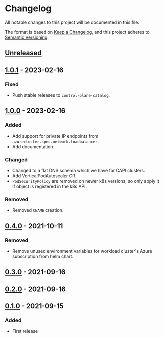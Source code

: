 # Changelog

All notable changes to this project will be documented in this file.

The format is based on [Keep a Changelog](https://keepachangelog.com/en/1.0.0/),
and this project adheres to [Semantic Versioning](https://semver.org/spec/v2.0.0.html).

## [Unreleased]

## [1.0.1] - 2023-02-16

### Fixed

- Push stable releases to `control-plane-catalog`.

## [1.0.0] - 2023-02-16


### Added

- Add support for private IP endpoints from `azurecluster.spec.network.loadbalancer`.
- Add documentation.

### Changed

- Changed to a flat DNS schema which we have for CAPI clusters.
- Add VerticalPodAutoscaler CR.
- `PodSecurityPolicy` are removed on newer k8s versions, so only apply it if object is registered in the k8s API.

### Removed

- Removed `CNAME` creation.

## [0.4.0] - 2021-10-11

### Removed

- Remove unused environment variables for workload cluster's Azure subscription from helm chart.

## [0.3.0] - 2021-09-16

## [0.2.0] - 2021-09-16

## [0.1.0] - 2021-09-15

### Added

- First release

[Unreleased]: https://github.com/giantswarm/dns-operator-azure/compare/v1.0.1...HEAD
[1.0.1]: https://github.com/giantswarm/dns-operator-azure/compare/v1.0.0...v1.0.1
[1.0.0]: https://github.com/giantswarm/dns-operator-azure/compare/v0.4.0...v1.0.0
[0.4.0]: https://github.com/giantswarm/dns-operator-azure/compare/v0.3.0...v0.4.0
[0.3.0]: https://github.com/giantswarm/dns-operator-azure/compare/v0.2.0...v0.3.0
[0.2.0]: https://github.com/giantswarm/dns-operator-azure/compare/v0.1.0...v0.2.0
[0.1.0]: https://github.com/giantswarm/dns-operator-azure/releases/tag/v0.1.0
